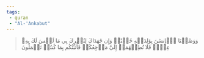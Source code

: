 ```yaml
---
tags: 
 - quran 
 - "Al-'Ankabut"
---
```


> وَوَصَّيۡنَا ٱلۡإِنسَٰنَ بِوَٰلِدَيۡهِ حُسۡنٗاۖ وَإِن جَٰهَدَاكَ لِتُشۡرِكَ بِي مَا لَيۡسَ لَكَ بِهِۦ عِلۡمٞ فَلَا تُطِعۡهُمَآۚ إِلَيَّ مَرۡجِعُكُمۡ فَأُنَبِّئُكُم بِمَا كُنتُمۡ تَعۡمَلُونَ
